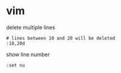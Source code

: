 # vim

delete multiple lines

```
# lines between 10 and 20 will be deleted
:10,20d
```

show line number

```
:set nu
```



